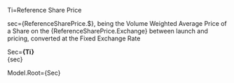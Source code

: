 Ti=Reference Share Price

sec={ReferenceSharePrice.$}, being the Volume Weighted Average Price of a Share on the {ReferenceSharePrice.Exchange} between launch and pricing, converted at the Fixed Exchange Rate

Sec=<b>{Ti}</b><br>{sec}

Model.Root={Sec}